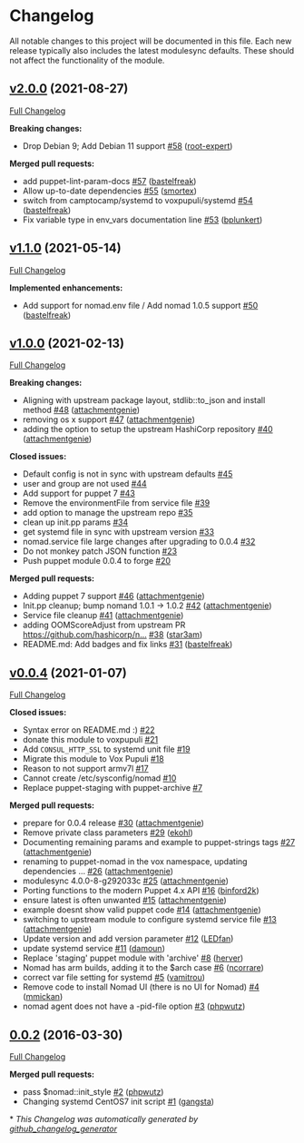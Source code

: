 # Changelog

All notable changes to this project will be documented in this file.
Each new release typically also includes the latest modulesync defaults.
These should not affect the functionality of the module.

## [v2.0.0](https://github.com/voxpupuli/puppet-nomad/tree/v2.0.0) (2021-08-27)

[Full Changelog](https://github.com/voxpupuli/puppet-nomad/compare/v1.1.0...v2.0.0)

**Breaking changes:**

- Drop Debian 9; Add Debian 11 support [\#58](https://github.com/voxpupuli/puppet-nomad/pull/58) ([root-expert](https://github.com/root-expert))

**Merged pull requests:**

- add puppet-lint-param-docs [\#57](https://github.com/voxpupuli/puppet-nomad/pull/57) ([bastelfreak](https://github.com/bastelfreak))
- Allow up-to-date dependencies [\#55](https://github.com/voxpupuli/puppet-nomad/pull/55) ([smortex](https://github.com/smortex))
- switch from camptocamp/systemd to voxpupuli/systemd [\#54](https://github.com/voxpupuli/puppet-nomad/pull/54) ([bastelfreak](https://github.com/bastelfreak))
- Fix variable type in env\_vars documentation line [\#53](https://github.com/voxpupuli/puppet-nomad/pull/53) ([bplunkert](https://github.com/bplunkert))

## [v1.1.0](https://github.com/voxpupuli/puppet-nomad/tree/v1.1.0) (2021-05-14)

[Full Changelog](https://github.com/voxpupuli/puppet-nomad/compare/v1.0.0...v1.1.0)

**Implemented enhancements:**

- Add support for nomad.env file / Add nomad 1.0.5 support [\#50](https://github.com/voxpupuli/puppet-nomad/pull/50) ([bastelfreak](https://github.com/bastelfreak))

## [v1.0.0](https://github.com/voxpupuli/puppet-nomad/tree/v1.0.0) (2021-02-13)

[Full Changelog](https://github.com/voxpupuli/puppet-nomad/compare/v0.0.4...v1.0.0)

**Breaking changes:**

- Aligning with upstream package layout, stdlib::to\_json and install method [\#48](https://github.com/voxpupuli/puppet-nomad/pull/48) ([attachmentgenie](https://github.com/attachmentgenie))
- removing os x  support [\#47](https://github.com/voxpupuli/puppet-nomad/pull/47) ([attachmentgenie](https://github.com/attachmentgenie))
- adding the option to setup the upstream HashiCorp repository [\#40](https://github.com/voxpupuli/puppet-nomad/pull/40) ([attachmentgenie](https://github.com/attachmentgenie))

**Closed issues:**

- Default config is not in sync with upstream defaults [\#45](https://github.com/voxpupuli/puppet-nomad/issues/45)
- user and group are not used [\#44](https://github.com/voxpupuli/puppet-nomad/issues/44)
- Add support for puppet 7 [\#43](https://github.com/voxpupuli/puppet-nomad/issues/43)
- Remove the environmentFile from service file [\#39](https://github.com/voxpupuli/puppet-nomad/issues/39)
- add option to manage the upstream repo [\#35](https://github.com/voxpupuli/puppet-nomad/issues/35)
- clean up init.pp params [\#34](https://github.com/voxpupuli/puppet-nomad/issues/34)
- get systemd file in sync with upstream version [\#33](https://github.com/voxpupuli/puppet-nomad/issues/33)
- nomad.service file large changes after upgrading to 0.0.4 [\#32](https://github.com/voxpupuli/puppet-nomad/issues/32)
- Do not monkey patch JSON function [\#23](https://github.com/voxpupuli/puppet-nomad/issues/23)
- Push puppet module 0.0.4 to forge [\#20](https://github.com/voxpupuli/puppet-nomad/issues/20)

**Merged pull requests:**

- Adding puppet 7 support [\#46](https://github.com/voxpupuli/puppet-nomad/pull/46) ([attachmentgenie](https://github.com/attachmentgenie))
- Init.pp cleanup; bump nomand 1.0.1 -\> 1.0.2 [\#42](https://github.com/voxpupuli/puppet-nomad/pull/42) ([attachmentgenie](https://github.com/attachmentgenie))
- Service file cleanup [\#41](https://github.com/voxpupuli/puppet-nomad/pull/41) ([attachmentgenie](https://github.com/attachmentgenie))
- adding OOMScoreAdjust from upstream PR https://github.com/hashicorp/n… [\#38](https://github.com/voxpupuli/puppet-nomad/pull/38) ([star3am](https://github.com/star3am))
- README.md: Add badges and fix links [\#31](https://github.com/voxpupuli/puppet-nomad/pull/31) ([bastelfreak](https://github.com/bastelfreak))

## [v0.0.4](https://github.com/voxpupuli/puppet-nomad/tree/v0.0.4) (2021-01-07)

[Full Changelog](https://github.com/voxpupuli/puppet-nomad/compare/0.0.2...v0.0.4)

**Closed issues:**

- Syntax error on README.md :\) [\#22](https://github.com/voxpupuli/puppet-nomad/issues/22)
- donate this module to voxpupuli [\#21](https://github.com/voxpupuli/puppet-nomad/issues/21)
- Add `CONSUL_HTTP_SSL` to systemd unit file [\#19](https://github.com/voxpupuli/puppet-nomad/issues/19)
- Migrate this module to Vox Pupuli [\#18](https://github.com/voxpupuli/puppet-nomad/issues/18)
- Reason to not support armv7l [\#17](https://github.com/voxpupuli/puppet-nomad/issues/17)
- Cannot create /etc/sysconfig/nomad [\#10](https://github.com/voxpupuli/puppet-nomad/issues/10)
- Replace puppet-staging with puppet-archive [\#7](https://github.com/voxpupuli/puppet-nomad/issues/7)

**Merged pull requests:**

- prepare for 0.0.4 release [\#30](https://github.com/voxpupuli/puppet-nomad/pull/30) ([attachmentgenie](https://github.com/attachmentgenie))
- Remove private class parameters [\#29](https://github.com/voxpupuli/puppet-nomad/pull/29) ([ekohl](https://github.com/ekohl))
- Documenting remaining params and example to puppet-strings tags [\#27](https://github.com/voxpupuli/puppet-nomad/pull/27) ([attachmentgenie](https://github.com/attachmentgenie))
- renaming to puppet-nomad in the vox namespace, updating dependencies … [\#26](https://github.com/voxpupuli/puppet-nomad/pull/26) ([attachmentgenie](https://github.com/attachmentgenie))
- modulesync 4.0.0-8-g292033c [\#25](https://github.com/voxpupuli/puppet-nomad/pull/25) ([attachmentgenie](https://github.com/attachmentgenie))
- Porting functions to the modern Puppet 4.x API [\#16](https://github.com/voxpupuli/puppet-nomad/pull/16) ([binford2k](https://github.com/binford2k))
- ensure latest is often unwanted [\#15](https://github.com/voxpupuli/puppet-nomad/pull/15) ([attachmentgenie](https://github.com/attachmentgenie))
- example doesnt show valid puppet code [\#14](https://github.com/voxpupuli/puppet-nomad/pull/14) ([attachmentgenie](https://github.com/attachmentgenie))
- switching to upstream module to configure systemd service file [\#13](https://github.com/voxpupuli/puppet-nomad/pull/13) ([attachmentgenie](https://github.com/attachmentgenie))
- Update version and add version parameter [\#12](https://github.com/voxpupuli/puppet-nomad/pull/12) ([LEDfan](https://github.com/LEDfan))
- update systemd service [\#11](https://github.com/voxpupuli/puppet-nomad/pull/11) ([damoun](https://github.com/damoun))
- Replace 'staging' puppet module with 'archive' [\#8](https://github.com/voxpupuli/puppet-nomad/pull/8) ([herver](https://github.com/herver))
- Nomad has arm builds, adding it to the $arch case [\#6](https://github.com/voxpupuli/puppet-nomad/pull/6) ([ncorrare](https://github.com/ncorrare))
- correct var file setting for systemd [\#5](https://github.com/voxpupuli/puppet-nomad/pull/5) ([vamitrou](https://github.com/vamitrou))
- Remove code to install Nomad UI \(there is no UI for Nomad\) [\#4](https://github.com/voxpupuli/puppet-nomad/pull/4) ([mmickan](https://github.com/mmickan))
- nomad agent does not have a -pid-file option [\#3](https://github.com/voxpupuli/puppet-nomad/pull/3) ([phpwutz](https://github.com/phpwutz))

## [0.0.2](https://github.com/voxpupuli/puppet-nomad/tree/0.0.2) (2016-03-30)

[Full Changelog](https://github.com/voxpupuli/puppet-nomad/compare/d7f26af180862351c719a15c532aa843d5323bb3...0.0.2)

**Merged pull requests:**

- pass $nomad::init\_style [\#2](https://github.com/voxpupuli/puppet-nomad/pull/2) ([phpwutz](https://github.com/phpwutz))
- Changing systemd CentOS7 init script [\#1](https://github.com/voxpupuli/puppet-nomad/pull/1) ([gangsta](https://github.com/gangsta))



\* *This Changelog was automatically generated by [github_changelog_generator](https://github.com/github-changelog-generator/github-changelog-generator)*
